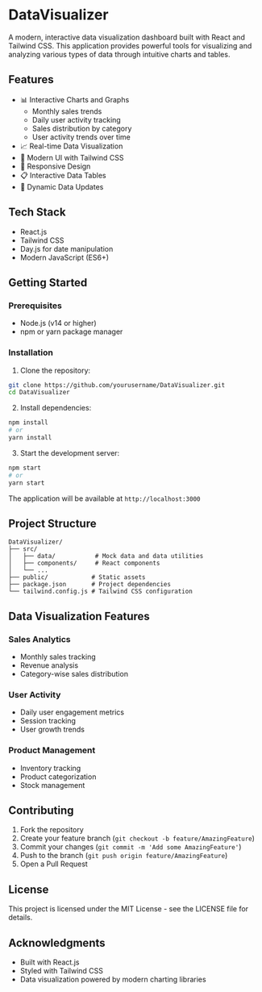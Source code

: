 # DataVisualizer

A modern, interactive data visualization dashboard built with React and Tailwind CSS. This application provides powerful tools for visualizing and analyzing various types of data through intuitive charts and tables.

## Features

- 📊 Interactive Charts and Graphs
  - Monthly sales trends
  - Daily user activity tracking
  - Sales distribution by category
  - User activity trends over time
- 📈 Real-time Data Visualization
- 🎨 Modern UI with Tailwind CSS
- 📱 Responsive Design
- 📋 Interactive Data Tables
- 🔄 Dynamic Data Updates

## Tech Stack

- React.js
- Tailwind CSS
- Day.js for date manipulation
- Modern JavaScript (ES6+)

## Getting Started

### Prerequisites

- Node.js (v14 or higher)
- npm or yarn package manager

### Installation

1. Clone the repository:
```bash
git clone https://github.com/yourusername/DataVisualizer.git
cd DataVisualizer
```

2. Install dependencies:
```bash
npm install
# or
yarn install
```

3. Start the development server:
```bash
npm start
# or
yarn start
```

The application will be available at `http://localhost:3000`

## Project Structure

```
DataVisualizer/
├── src/
│   ├── data/           # Mock data and data utilities
│   ├── components/     # React components
│   └── ...
├── public/            # Static assets
├── package.json       # Project dependencies
└── tailwind.config.js # Tailwind CSS configuration
```

## Data Visualization Features

### Sales Analytics
- Monthly sales tracking
- Revenue analysis
- Category-wise sales distribution

### User Activity
- Daily user engagement metrics
- Session tracking
- User growth trends

### Product Management
- Inventory tracking
- Product categorization
- Stock management

## Contributing

1. Fork the repository
2. Create your feature branch (`git checkout -b feature/AmazingFeature`)
3. Commit your changes (`git commit -m 'Add some AmazingFeature'`)
4. Push to the branch (`git push origin feature/AmazingFeature`)
5. Open a Pull Request

## License

This project is licensed under the MIT License - see the LICENSE file for details.

## Acknowledgments

- Built with React.js
- Styled with Tailwind CSS
- Data visualization powered by modern charting libraries
